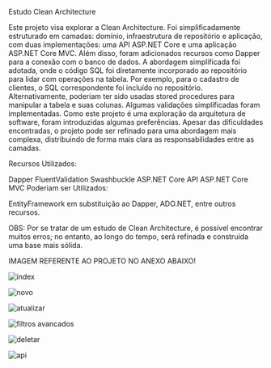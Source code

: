 Estudo Clean Architecture

Este projeto visa explorar a Clean Architecture. Foi simplificadamente estruturado em camadas: domínio, infraestrutura de repositório e aplicação, com duas implementações: uma API ASP.NET Core e uma aplicação ASP.NET Core MVC. Além disso, foram adicionados recursos como Dapper para a conexão com o banco de dados. A abordagem simplificada foi adotada, onde o código SQL foi diretamente incorporado ao repositório para lidar com operações na tabela. Por exemplo, para o cadastro de clientes, o SQL correspondente foi incluído no repositório. Alternativamente, poderiam ter sido usadas stored procedures para manipular a tabela e suas colunas. Algumas validações simplificadas foram implementadas. Como este projeto é uma exploração da arquitetura de software, foram introduzidas algumas preferências. Apesar das dificuldades encontradas, o projeto pode ser refinado para uma abordagem mais complexa, distribuindo de forma mais clara as responsabilidades entre as camadas.


Recursos Utilizados:

Dapper
FluentValidation
Swashbuckle
ASP.NET Core API
ASP.NET Core MVC
Poderiam ser Utilizados:

EntityFramework em substituição ao Dapper, ADO.NET, entre outros recursos.

OBS: Por se tratar de um estudo de Clean Architecture, é possível encontrar muitos erros; no entanto, ao longo do tempo, será refinada e construída uma base mais sólida.

IMAGEM REFERENTE AO PROJETO NO ANEXO ABAIXO!

![index](https://github.com/OziasFilipe/aspnetCore_apresentacaoN1/assets/43150504/88e887c6-4d09-4598-b7e3-7c16b5b34f61)

![novo](https://github.com/OziasFilipe/aspnetCore_apresentacaoN1/assets/43150504/f573e0b6-3032-48b0-994c-4a769c3f6592)

![atualizar](https://github.com/OziasFilipe/aspnetCore_apresentacaoN1/assets/43150504/3a999d47-4d1f-401e-828c-0d328a308143)

![filtros avancados](https://github.com/OziasFilipe/aspnetCore_apresentacaoN1/assets/43150504/1ad042ca-d984-411d-b88c-84ce0f3301ac)

![deletar](https://github.com/OziasFilipe/aspnetCore_apresentacaoN1/assets/43150504/37c4b7fb-6488-47d1-b5ae-10277fbb84e7)

![api](https://github.com/OziasFilipe/aspnetCore_apresentacaoN1/assets/43150504/8cad4ba3-669f-4745-a027-e0dcbe0ccd65)






